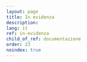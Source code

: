 ```yaml
---
layout: page
title: In evidenza
description: 
lang: it
ref: in-evidenza
child_of_ref: documentazione
order: 23
noindex: true
---
```




